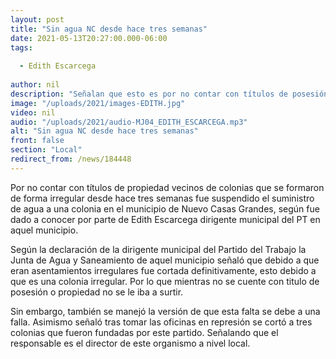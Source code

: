 ```yaml
---
layout: post
title: "Sin agua NC desde hace tres semanas"
date: 2021-05-13T20:27:00.000-06:00
tags:
  
  - Edith Escarcega
  
author: nil
description: "Señalan que esto es por no contar con títulos de posesión."
image: "/uploads/2021/images-EDITH.jpg"
video: nil
audio: "/uploads/2021/audio-MJ04_EDITH_ESCARCEGA.mp3"
alt: "Sin agua NC desde hace tres semanas"
front: false
section: "Local"
redirect_from: /news/184448
---
```


Por no contar con títulos de propiedad vecinos de colonias que se formaron de forma irregular desde hace tres semanas fue suspendido el suministro de agua a una colonia en el municipio de Nuevo Casas Grandes, según fue dado a conocer por parte de Edith Escarcega dirigente municipal del PT en aquel municipio.

Según la declaración de la dirigente municipal del Partido del Trabajo la Junta de Agua y Saneamiento de aquel municipio señaló que debido a que eran asentamientos irregulares fue cortada definitivamente, esto debido a que es una colonia irregular. Por lo que mientras no se cuente con titulo de posesión o propiedad no se le iba a surtir.

Sin embargo, también se manejó la versión de que esta falta se debe a una falla. Asimismo señaló tras tomar las oficinas en represión se cortó a tres colonias que fueron fundadas por este partido. Señalando que el responsable es el director de este organismo a nivel local.
